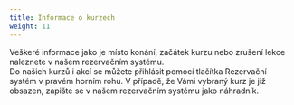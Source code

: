 ```yaml
---
title: Informace o kurzech
weight: 11
---
```

Veškeré informace jako je místo konání, začátek kurzu nebo zrušení lekce naleznete v našem rezervačním systému.\
Do našich kurzů i akcí se můžete přihlásit pomocí tlačítka Rezervační systém v pravém horním rohu. V případě, že Vámi vybraný kurz je již obsazen, zapište se v našem rezervačním systému jako náhradník.